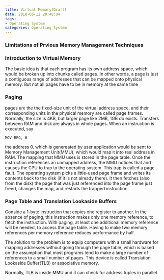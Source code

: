 ```yaml
---
title: Virtual Memory(Draft)
date: 2018-06-12 20:48:04
tags: 
- Operating System
categories: Operating System
---
```

### Limitations of Prvious Memory Management Techniques

### Introduction to Virtual Memory
The basic idea is that each program has its own address space, which would be broken up into chunks called pages. In other words, a page is just a contiguous range of addresses that can be mapped onto physical memory. But not all pages have to be in memory at the same time

### Paging
pages are the the fixed-size unit of the virtual address space, and their corresponding units in the physical memory are called page frames. Normally, the size is 4KB, but larger page like 2MB, 1GB do exists. Transfers between RAM and disk are always in whole pages. When an instruction is executed, say
```
MOV REG, 0
```
the address 0, which is genereated by user application would be sent to Memory Management Unit(MMU), which would map it into real address in RAM. The mapping that MMU uses is stored in the page table. Once the instruction references an unmapped address, the MMU notices that and causes the CPU to trap to the operating system. This trap is called a page fault. The operating system picks a little-used page frame and writes its contents back to the disk (if it is not already there). It then fetches (also from the disk) the page that was just referenced into the page frame just freed, changes the map, and restarts the trapped instruction

### Page Table and Translation Lookaside Buffers
Conside a 1-byte instruction that copies one register to another. In the absence of paging, this instruction makes only one memory reference, to fetch the instruction. With paging, at least one additional memory reference will be needed, to access the page
table. Having to make two memory references per memory reference reduces performance by half.

The solution to the problem is to equip computers with a small hardware for mapping addresses without going through the page table, which is based on the assumption that most programs tend to make a large number of references to a small number of pages. This device is called Translation Lookaside Buffer(TLB) or associative memory. 

Normally, TLB is inside MMU and it can check for address tuples in parallel
